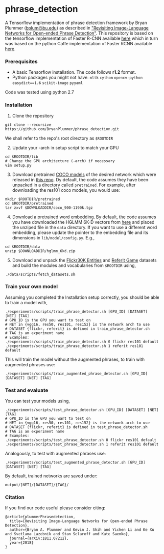 # phrase_detection
A Tensorflow implementation of phrase detection framework by Bryan Plummer (bplum@bu.edu) as described in ["Revisiting Image-Language Networks for Open-ended Phrase Detection"](https://arxiv.org/pdf/1811.07212.pdf). This repository is based on the tensorflow implementation of Faster R-CNN available [here](https://github.com/endernewton/tf-faster-rcnn) which in turn was based on the python Caffe implementation of Faster RCNN available [here](https://github.com/rbgirshick/py-faster-rcnn).

### Prerequisites
  - A basic Tensorflow installation. The code follows **r1.2** format. 
  - Python packages you might not have: `nltk` `cython` `opencv-python` `easydict==1.6` `scikit-image` `pyyaml`

Code was tested using python 2.7

### Installation
1. Clone the repository
  ```Shell
  git clone --recursive https://github.com/BryanPlummer/phrase_detection.git
  ```
  We shall refer to the repo's root directory as `$ROOTDIR`

2. Update your -arch in setup script to match your GPU
  ```Shell
  cd $ROOTDIR/lib
  # Change the GPU architecture (-arch) if necessary
  vim setup.py
  ```

3. Download pretrained [COCO models](https://drive.google.com/drive/folders/0B1_fAEgxdnvJSmF3YUlZcHFqWTQ) of the desired network which were released in [this repo](https://github.com/endernewton/tf-faster-rcnn).  Dy default, the code assumes they have been unpacked in a directory called `pretrained`.  For example, after downloading the res101 coco models, you would use:
  ```Shell
  mkdir $ROOTDIR/pretrained
  cd $ROOTDIR/pretrained
  tar zxvf $DOWNLOADDIR/coco_900-1190k.tgz
  ```

4. Download a pretrained word embedding.  By default, the code assumes you have downloaded the HGLMM 6K-D vectors from [here](http://ai.bu.edu/grovle/) and placed the unziped file in the `data` directory.  If you want to use a different word embedding, please update the pointer to the embedding file and its dimensions in `lib/model/config.py`.  E.g.,
  ```Shell
  cd $ROOTDIR/data
  unzip $DOWNLOADDIR/hglmm_6kd.zip
  ```

5. Download and unpack the [Flickr30K Entities](http://bryanplummer.com/Flickr30kEntities/) and [ReferIt Game](http://tamaraberg.com/referitgame/) datasets and build the modules and vocabularies from `$ROOTDIR` using,
  ```Shell
  ./data/scripts/fetch_datasets.sh
  ```

### Train your own model
Assuming you completed the Installation setup correctly, you should be able to train a model with,
  ```Shell
  ./experiments/scripts/train_phrase_detector.sh [GPU_ID] [DATASET] [NET] [TAG]
  # GPU_ID is the GPU you want to test on
  # NET in {vgg16, res50, res101, res152} is the network arch to use
  # DATASET {flickr, referit} is defined in train_phrase_detector.sh
  # TAG is an experiment name
  # Examples:
  ./experiments/scripts/train_phrase_detector.sh 0 flickr res101 default
  ./experiments/scripts/train_phrase_detector.sh 1 referit res101 default
  ```

This will train the model without the augmented phrases, to train with augmented phrases use:
  ```Shell
  ./experiments/scripts/train_augmented_phrase_detector.sh [GPU_ID] [DATASET] [NET] [TAG]
  ```

  

### Test and evaluate
You can test your models using,
  ```Shell
  ./experiments/scripts/test_phrase_detector.sh [GPU_ID] [DATASET] [NET] [TAG]
  # GPU_ID is the GPU you want to test on
  # NET in {vgg16, res50, res101, res152} is the network arch to use
  # DATASET {flickr, referit} is defined in test_phrase_detector.sh
  # TAG is an experiment name
  # Examples:
  ./experiments/scripts/test_phrase_detector.sh 0 flickr res101 default
  ./experiments/scripts/test_phrase_detector.sh 1 referit res101 default
  ```

Analogously, to test with augmented phrases use:
  ```Shell
  ./experiments/scripts/test_augmented_phrase_detector.sh [GPU_ID] [DATASET] [NET] [TAG]
  ```

By default, trained networks are saved under:

```
output/[NET]/[DATASET]/{TAG}/
```

### Citation
If you find our code useful please consider citing:

    @article{plummerPhrasedetection,
      title={Revisiting Image-Language Networks for Open-ended Phrase Detection},
      author={Bryan A. Plummer and Kevin J. Shih and Yichen Li and Ke Xu and Svetlana Lazebnik and Stan Sclaroff and Kate Saenko},
      journal={arXiv:1811.07212},
      year={2018}
    }
    

